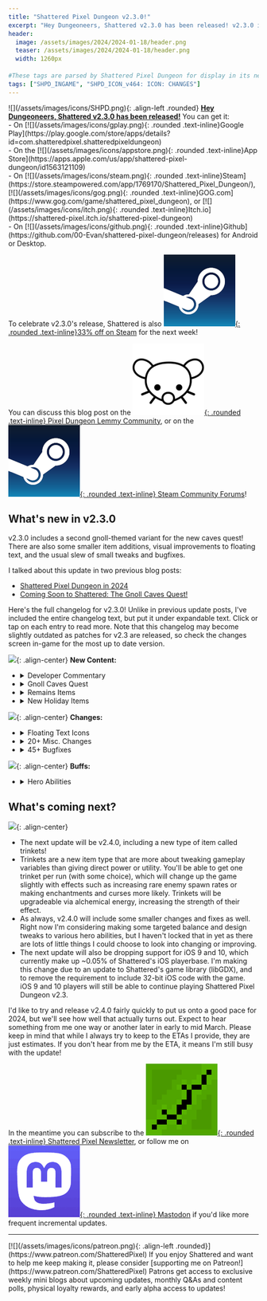 ```yaml
---
title: "Shattered Pixel Dungeon v2.3.0!"
excerpt: "Hey Dungeoneers, Shattered v2.3.0 has been released! v2.3.0 includes a second gnoll-themed variant for the new caves quest! There are also some smaller item additions, visual improvements to floating text, and the usual slew of small tweaks and bugfixes."
header:
  image: /assets/images/2024/2024-01-18/header.png
  teaser: /assets/images/2024/2024-01-18/header.png
  width: 1260px

#These tags are parsed by Shattered Pixel Dungeon for display in its news feed
tags: ["SHPD_INGAME", "SHPD_ICON_v464: ICON: CHANGES"]
---
```


<div markdown="1" class="img-text">
![](/assets/images/icons/SHPD.png){: .align-left .rounded} <b><u>Hey Dungeoneers, Shattered v2.3.0 has been released!</u></b> You can get it:<br>- On [![](/assets/images/icons/gplay.png){: .rounded .text-inline}Google Play](https://play.google.com/store/apps/details?id=com.shatteredpixel.shatteredpixeldungeon)<br>- On the [![](/assets/images/icons/appstore.png){: .rounded .text-inline}App Store](https://apps.apple.com/us/app/shattered-pixel-dungeon/id1563121109)<br>- On [![](/assets/images/icons/steam.png){: .rounded .text-inline}Steam](https://store.steampowered.com/app/1769170/Shattered_Pixel_Dungeon/), [![](/assets/images/icons/gog.png){: .rounded .text-inline}GOG.com](https://www.gog.com/game/shattered_pixel_dungeon), or [![](/assets/images/icons/itch.png){: .rounded .text-inline}Itch.io](https://shattered-pixel.itch.io/shattered-pixel-dungeon)<br>- On [![](/assets/images/icons/github.png){: .rounded .text-inline}Github](https://github.com/00-Evan/shattered-pixel-dungeon/releases) for Android or Desktop.
</div>

To celebrate v2.3.0's release, Shattered is also [![](/assets/images/icons/steam.png){: .rounded .text-inline}33% off on Steam](https://store.steampowered.com/app/1769170/Shattered_Pixel_Dungeon/) for the next week!

You can discuss this blog post on the [![](/assets/images/icons/lemmy.png){: .rounded .text-inline} Pixel Dungeon Lemmy Community](https://lemmy.world/post/10875995), or on the [![](/assets/images/icons/steam.png){: .rounded .text-inline} Steam Community Forums](https://steamcommunity.com/app/1769170/eventcomments/4132682727127456731)!

## What's new in v2.3.0

v2.3.0 includes a second gnoll-themed variant for the new caves quest! There are also some smaller item additions, visual improvements to floating text, and the usual slew of small tweaks and bugfixes.

I talked about this update in two previous blog posts:
- [Shattered Pixel Dungeon in 2024](/blog/shattered-pixel-dungeon-in-2024.html)
- [Coming Soon to Shattered: The Gnoll Caves Quest!](/blog/coming-soon-to-shattered-the-gnoll-caves-quest.html)

Here's the full changelog for v2.3.0! Unlike in previous update posts, I've included the entire changelog text, but put it under expandable text. Click or tap on each entry to read more. Note that this changelog may become slightly outdated as patches for v2.3 are released, so check the changes screen in-game for the most up to date version.

![](/assets/images/{{page.date|date:'%Y/%Y-%m-%d'}}/new.png){: .align-center}
**New Content:**
<ul>
<li><details markdown="1"><summary>Developer Commentary</summary><blockquote markdown="1">
- Released January 18th, 2024
- 92 days after Shattered v2.2.0

v2.3.0 was originally going to contain two new variants for the caves quest, but after a longer than expected dev cycle plus the holidays, I opted to release v2.3.0 with just one more variant and move on to other content for a while, instead of spending even more time on the caves quest.

More dev commentary will be added here in-game the future.
</blockquote></details></li>
<li><details markdown="1"><summary>Gnoll Caves Quest</summary><blockquote markdown="1">
**A second variant has been added to the caves quest!**

This variant features **gnolls and earth-moving magic.** Expect to spend a bit more time digging, as this environment features collapsed walls, boulders, and angry gnolls wielding spears and earth-moving devices. Their magic is quite chaotic, so be ready to dodge and possibly get the gnolls caught in their own attacks.

The boss for this variant is the **gnoll geomancer,** an experienced gnoll with access to lots of mobility and earth-moving power.
</blockquote></details></li>
<li><details markdown="1"><summary>Remains Items</summary><blockquote markdown="1">
**Heroes remains now contain a new unique item that varies based on the class of the hero that died.**

These items are single use consumables that provide a small benefit that's themed after the hero who died. There are also two new badges relating to these items.

Remains now always contain a signature remains item in addition to an extra item from the previous run, if one was chosen. This replaces the previous behaviour, where remains would contain 50 or 10 gold if no eligible item could be chosen.

Additionally, remains which contain a stackable item from the previous run now cap the quantity of that item at 3.
</blockquote></details></li>
<li><details markdown="1"><summary>New Holiday Items</summary><blockquote markdown="1">
Shattered has had little holiday food items that temporarily replace cornish pasties ever since 2016, but only for Halloween and the Winter Holidays. Throughout 2024 you'll see a bunch of new items for more holidays through the year, which all have different tiny bonus effects when eaten.

For now I have implemented items for Lunar New Years and Easter, with more on the way in future updates.

I've also shortened the duration for Halloween and the Winter Holidays after 2023, so as not to make the game overly festive in the later months of the year, and nerfed the healing effect on Halloween pumpkin pies.
</blockquote></details></li>
</ul>

![](/assets/images/{{page.date|date:'%Y/%Y-%m-%d'}}/changes.png){: .align-center}
**Changes:**
<ul>
<li><details markdown="1"><summary>Floating Text Icons</summary><blockquote markdown="1">
The little bits of floating text that appear above characters to indicate damage, positive effects, and currency gain now have tiny icons to indicate the type!

For damage, it is now shown whether the damage is physical, magical, or if it comes from a particular debuff or DOT effect. There are separate physical damage icons depending on whether armor reduces the incoming damage. Armor never reduces magical or DOT damage. Damage text is also now always red, warnings and negative effects are always orange.

For positive effects, icons are now shown for healing, shielding, and exp gain. Loads of healing or shielding effects which previously didn't show floating text now do as well.
</blockquote></details></li>
<li><details markdown="1"><summary>20+ Misc. Changes</summary><blockquote markdown="1">
**Highlights:**
- Improved the sprites for Armored Brutes and DM-201s
- The troll blacksmith no longer works on cursed items
- Reduced the chance for sleeping enemies to clump together in caves quest levels
- Random scroll and potion drops are now more consistent throughout a run

**Enemies:**
- DM-300's rockfall attack now uses positional danger indicators
- Improved visual clarity of sparks in the DM-300 fight
- Removed unnecessary game log entries when DM-300 uses abilities
- Phantom piranhas now die on land if there is no water to teleport to

**Items:**
- Added a warning when trying to steal from shops with less than 100% success chance
- Curse infusion now preserves an existing curse on items that don't have the curse infusion bonus yet
- long pressing on the ghost equip window now shows the stats of equipped items

**Allies:**
- Ghosts and Rogue's shadow clone are now considered inorganic (immune to bleed, toxic, poison)
- Corrupted allies no longer attack passive enemies
- Spirit hawk now interrupts the hero when it expires

**Misc:**
- Added a bit of clarity text to some parts of the blacksmith quest/rewards
- Surface scene now shows night later in the evening as well as after midnight
- Did a consistency pass on heal over time effects interrupting the hero resting
- Long-press to assign quickslot now works in the full UI inventory pane, just like the mobile inventory window
- Added support for themed icons on Android 13+
- Removed support for saves prior to v1.4.3
- Added developer commentary for v1.2.0
</blockquote></details></li>
<li><details markdown="1"><summary>45+ Bugfixes</summary><blockquote markdown="1">
Fixed the Following bugs:

**Highlights:**
- Enemies continuing to fight each other after amok expires in many cases
- Some inter-level teleportation effects working inside caves quest level
- Transmutation being usable on the pickaxe during the caves quest
- Unintended changes to reforge functionality when both items are the same level
- Rounding errors causing tipped darts to last longer than intended in some cases

**Quests:**
- Crystal spire being considered a mini boss, not a full boss
- Crystal spire attacks ignoring damage-resisting effects
- Cases where remains would fail to appear in the new mining level
- Blacksmith landmark entry not clearing when you have spent all favor
- Rare cases where hero could appear to be on top of crystal spire
- Corpse dust quest tracking all wraiths instead of just the ones it spawned
- Some cases where new rot garden room could spawn much smaller than intended

**Enemies:**
- Final boss fight not properly interacting with the into darkness challenge
- Monk ability use disqualifying for dwarf king's 'no weapons' badge when a weapon was equipped
- Tengu behaving slightly incorrectly when taking massive damage
- Mimics not dropping their loot if corrupted while hiding
- Rare cases where DM-300 finale music would play before the fight
- Rare errors in DM-201 target selection

**Items:**
- Rotberry seed being deleted in rare cases
- Rare cases where the game would freeze after reviving via unblessed ankh
- Some bombs and explosion-spawning effects incorrectly dealing magic damage
- Foresight effects not triggering after level transition
- Projecting missile weapons not working on enemies inside solid terrain
- Cursed wand of warding having different targeting properties than other wands
- Thrown potions not clearing fire/ooze if they shattered out of view
- Retribution and psionic blast not applying to all visible characters in very rare cases
- Degrade debuff not applying to thrown weapons
- Cloak of shadows not losing charge if it is dispelled as it is activated
- Items being assignable to non-visible quickslots in specific cases
- Rare quickslot errors when bags which already contain items are collected

**Hero & Allies:**
- Thrown potions not triggering Liquid Agility talent
- Sneak ability working while Duelist is rooted
- Damage from Body Slam talent ignoring armor
- Lunge ability incorrectly interacting with movespeed in some cases
- Cases where prismatic images could keep appearing and then disappearing
- Hero not being able to self-trample plants when standing on stairs
- Berserker being able to rage without his seal equipped in some cases
- Allies rarely spawning on hazards after ankh revive
- Ally warp working on corrupted DM-201s
- Duelist's lunge ability not correctly applying range boosts in rare cases

**Misc.:**
- Various rare crash and freeze bugs
- Various minor visual and textual errors
- Tutorial becoming stuck in rare cases
- Beta updates setting not working as intended
- Music fading not working in rare cases
- Scrolling pane in journal window freezing in rare cases
</blockquote></details></li>
</ul>

![](/assets/images/{{page.date|date:'%Y/%Y-%m-%d'}}/buffs.png){: .align-center}
**Buffs:**
<ul>
<li><details markdown="1"><summary>Hero Abilities</summary><blockquote markdown="1">
No nerfs this time, and just a couple targeted buffs to hero abilities/talents. 

- **Rogue's Foresight** talent trigger chance increased to 60% at +1 and 90% at +2, up from 50% at +1 and 75% at +2.

- **Elemental Strike** ability base range increased to 4 from 3.
</blockquote></details></li>
</ul>

## What's coming next?

![](/assets/images/{{page.date|date:'%Y/%Y-%m-%d'}}/upcoming.png){: .align-center}

- The next update will be v2.4.0, including a new type of item called trinkets!
- Trinkets are a new item type that are more about tweaking gameplay variables than giving direct power or utility. You'll be able to get one trinket per run (with some choice), which will change up the game slightly with effects such as increasing rare enemy spawn rates or making enchantments and curses more likely. Trinkets will be upgradeable via alchemical energy, increasing the strength of their effect.
- As always, v2.4.0 will include some smaller changes and fixes as well. Right now I'm considering making some targeted balance and design tweaks to various hero abilities, but I haven't locked that in yet as there are lots of little things I could choose to look into changing or improving.
- The next update will also be dropping support for iOS 9 and 10, which currently make up ~0.05% of Shattered's iOS playerbase. I'm making this change due to an update to Shattered's game library (libGDX), and to remove the requirement to include 32-bit iOS code with the game. iOS 9 and 10 players will still be able to continue playing Shattered Pixel Dungeon v2.3.

I'd like to try and release v2.4.0 fairly quickly to put us onto a good pace for 2024, but we'll see how well that actually turns out. Expect to hear something from me one way or another later in early to mid March. Please keep in mind that while I always try to keep to the ETAs I provide, they are just estimates. If you don't hear from me by the ETA, it means I'm still busy with the update!

In the meantime you can subscribe to the [![](/assets/images/icons/avatar.png){: .rounded .text-inline} Shattered Pixel Newsletter](/newsletter), or follow me on [![](/assets/images/icons/mastodon.png){: .rounded .text-inline} Mastodon](https://mastodon.gamedev.place/@ShatteredPixel) if you'd like more frequent incremental updates.

---

<div markdown="1" style="display: inline-block;">
[![](/assets/images/icons/patreon.png){: .align-left .rounded}](https://www.patreon.com/ShatteredPixel) If you enjoy Shattered and want to help me keep making it, please consider [supporting me on Patreon!](https://www.patreon.com/ShatteredPixel) Patrons get access to exclusive weekly mini blogs about upcoming updates, monthly Q&As and content polls, physical loyalty rewards, and early alpha access to updates!
</div>
